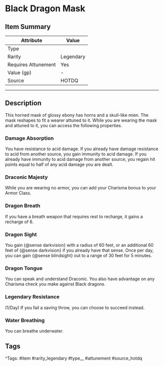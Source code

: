 # Black Dragon Mask

## Item Summary

| Attribute            | Value                        |
|----------------------|------------------------------|
| Type                 |   |
| Rarity               | Legendary             |
| Requires Attunement  | Yes                |
| Value (gp)           | -    |
| Source               | HOTDQ |

---

## Description

This horned mask of glossy ebony has horns and a skull-like mien. The mask reshapes to fit a wearer attuned to it. While you are wearing the mask and attuned to it, you can access the following properties.

### Damage Absorption

You have resistance to acid damage. If you already have damage resistance to acid from another source, you gain immunity to acid damage. If you already have immunity to acid damage from another source, you regain hit points equal to half of any acid damage you are dealt.

### Draconic Majesty

While you are wearing no armor, you can add your Charisma bonus to your Armor Class.

### Dragon Breath

If you have a breath weapon that requires rest to recharge, it gains a recharge of 6.

### Dragon Sight

You gain {@sense darkvision} with a radius of 60 feet, or an additional 60 feet of {@sense darkvision} if you already have that sense. Once per day, you can gain {@sense blindsight} out to a range of 30 feet for 5 minutes.

### Dragon Tongue

You can speak and understand Draconic. You also have advantage on any Charisma check you make against Black dragons.

### Legendary Resistance

(1/Day) If you fail a saving throw, you can choose to succeed instead.

### Water Breathing

You can breathe underwater.

## Tags

^Tags: #item #rarity_legendary #type__ #attunement #source_hotdq